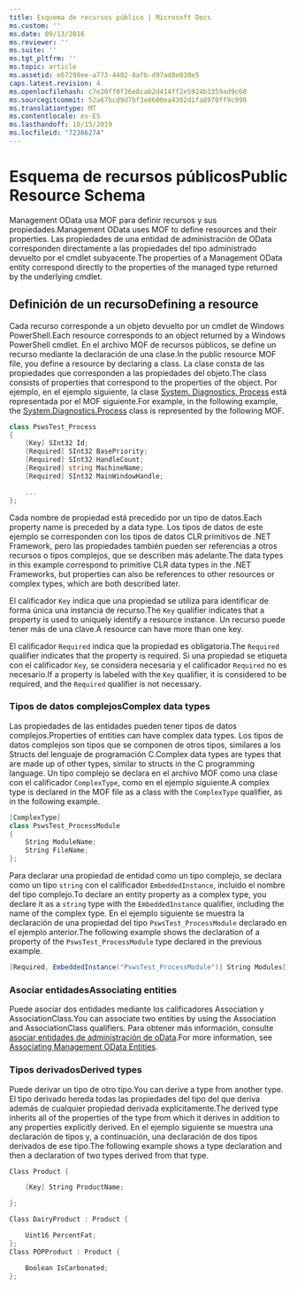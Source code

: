 ```yaml
---
title: Esquema de recursos público | Microsoft Docs
ms.custom: ''
ms.date: 09/13/2016
ms.reviewer: ''
ms.suite: ''
ms.tgt_pltfrm: ''
ms.topic: article
ms.assetid: e67298ee-a773-4402-8afb-d97ad0e030e5
caps.latest.revision: 4
ms.openlocfilehash: c7e20ff0f36e8cab2d414ff2e5924b3359ad9c60
ms.sourcegitcommit: 52a67bcd9d7bf3e8600ea4302d1fa8970ff9c998
ms.translationtype: MT
ms.contentlocale: es-ES
ms.lasthandoff: 10/15/2019
ms.locfileid: "72366274"
---
```

# <a name="public-resource-schema"></a><span data-ttu-id="0fbbd-102">Esquema de recursos públicos</span><span class="sxs-lookup"><span data-stu-id="0fbbd-102">Public Resource Schema</span></span>

<span data-ttu-id="0fbbd-103">Management OData usa MOF para definir recursos y sus propiedades.</span><span class="sxs-lookup"><span data-stu-id="0fbbd-103">Management OData uses MOF to define resources and their properties.</span></span> <span data-ttu-id="0fbbd-104">Las propiedades de una entidad de administración de OData corresponden directamente a las propiedades del tipo administrado devuelto por el cmdlet subyacente.</span><span class="sxs-lookup"><span data-stu-id="0fbbd-104">The properties of a Management OData entity correspond directly to the properties of the managed type returned by the underlying cmdlet.</span></span>

## <a name="defining-a-resource"></a><span data-ttu-id="0fbbd-105">Definición de un recurso</span><span class="sxs-lookup"><span data-stu-id="0fbbd-105">Defining a resource</span></span>

<span data-ttu-id="0fbbd-106">Cada recurso corresponde a un objeto devuelto por un cmdlet de Windows PowerShell.</span><span class="sxs-lookup"><span data-stu-id="0fbbd-106">Each resource corresponds to an object returned by a Windows PowerShell cmdlet.</span></span> <span data-ttu-id="0fbbd-107">En el archivo MOF de recursos públicos, se define un recurso mediante la declaración de una clase.</span><span class="sxs-lookup"><span data-stu-id="0fbbd-107">In the public resource MOF file, you define a resource by declaring a class.</span></span> <span data-ttu-id="0fbbd-108">La clase consta de las propiedades que corresponden a las propiedades del objeto.</span><span class="sxs-lookup"><span data-stu-id="0fbbd-108">The class consists of properties that correspond to the properties of the object.</span></span> <span data-ttu-id="0fbbd-109">Por ejemplo, en el ejemplo siguiente, la clase [System. Diagnostics. Process](/dotnet/api/System.Diagnostics.Process) está representada por el MOF siguiente.</span><span class="sxs-lookup"><span data-stu-id="0fbbd-109">For example, in the following example, the [System.Diagnostics.Process](/dotnet/api/System.Diagnostics.Process) class is represented by the following MOF.</span></span>

```csharp
class PswsTest_Process
{
    [Key] SInt32 Id;
    [Required] SInt32 BasePriority;
    [Required] SInt32 HandleCount;
    [Required] string MachineName;
    [Required] SInt32 MainWindowHandle;

    ...
};
```

<span data-ttu-id="0fbbd-110">Cada nombre de propiedad está precedido por un tipo de datos.</span><span class="sxs-lookup"><span data-stu-id="0fbbd-110">Each property name is preceded by a data type.</span></span> <span data-ttu-id="0fbbd-111">Los tipos de datos de este ejemplo se corresponden con los tipos de datos CLR primitivos de .NET Framework, pero las propiedades también pueden ser referencias a otros recursos o tipos complejos, que se describen más adelante.</span><span class="sxs-lookup"><span data-stu-id="0fbbd-111">The data types in this example correspond to primitive CLR data types in the .NET Frameworks, but properties can also be references to other resources or complex types, which are both described later.</span></span>

<span data-ttu-id="0fbbd-112">El calificador `Key` indica que una propiedad se utiliza para identificar de forma única una instancia de recurso.</span><span class="sxs-lookup"><span data-stu-id="0fbbd-112">The `Key` qualifier indicates that a property is used to uniquely identify a resource instance.</span></span> <span data-ttu-id="0fbbd-113">Un recurso puede tener más de una clave.</span><span class="sxs-lookup"><span data-stu-id="0fbbd-113">A resource can have more than one key.</span></span>

<span data-ttu-id="0fbbd-114">El calificador `Required` indica que la propiedad es obligatoria.</span><span class="sxs-lookup"><span data-stu-id="0fbbd-114">The `Required` qualifier indicates that the property is required.</span></span> <span data-ttu-id="0fbbd-115">Si una propiedad se etiqueta con el calificador `Key`, se considera necesaria y el calificador `Required` no es necesario.</span><span class="sxs-lookup"><span data-stu-id="0fbbd-115">If a property is labeled with the `Key` qualifier, it is considered to be required, and the `Required` qualifier is not necessary.</span></span>

### <a name="complex-data-types"></a><span data-ttu-id="0fbbd-116">Tipos de datos complejos</span><span class="sxs-lookup"><span data-stu-id="0fbbd-116">Complex data types</span></span>

<span data-ttu-id="0fbbd-117">Las propiedades de las entidades pueden tener tipos de datos complejos.</span><span class="sxs-lookup"><span data-stu-id="0fbbd-117">Properties of entities can have complex data types.</span></span> <span data-ttu-id="0fbbd-118">Los tipos de datos complejos son tipos que se componen de otros tipos, similares a los Structs del lenguaje de programación C.</span><span class="sxs-lookup"><span data-stu-id="0fbbd-118">Complex data types are types that are made up of other types, similar to structs in the C programming language.</span></span> <span data-ttu-id="0fbbd-119">Un tipo complejo se declara en el archivo MOF como una clase con el calificador `ComplexType`, como en el ejemplo siguiente.</span><span class="sxs-lookup"><span data-stu-id="0fbbd-119">A complex type is declared in the MOF file as a class with the `ComplexType` qualifier, as in the following example.</span></span>

```csharp
[ComplexType]
class PswsTest_ProcessModule
{
    String ModuleName;
    String FileName;
};
```

<span data-ttu-id="0fbbd-120">Para declarar una propiedad de entidad como un tipo complejo, se declara como un tipo `string` con el calificador `EmbeddedInstance`, incluido el nombre del tipo complejo.</span><span class="sxs-lookup"><span data-stu-id="0fbbd-120">To declare an entity property as a complex type, you declare it as a `string` type with the `EmbeddedInstance` qualifier, including the name of the complex type.</span></span> <span data-ttu-id="0fbbd-121">En el ejemplo siguiente se muestra la declaración de una propiedad del tipo `PswsTest_ProcessModule` declarado en el ejemplo anterior.</span><span class="sxs-lookup"><span data-stu-id="0fbbd-121">The following example shows the declaration of a property of the `PswsTest_ProcessModule` type declared in the previous example.</span></span>

```csharp
[Required, EmbeddedInstance("PswsTest_ProcessModule")] String Modules[];
```

### <a name="associating-entities"></a><span data-ttu-id="0fbbd-122">Asociar entidades</span><span class="sxs-lookup"><span data-stu-id="0fbbd-122">Associating entities</span></span>

<span data-ttu-id="0fbbd-123">Puede asociar dos entidades mediante los calificadores Association y AssociationClass.</span><span class="sxs-lookup"><span data-stu-id="0fbbd-123">You can associate two entities by using the Association and AssociationClass qualifiers.</span></span> <span data-ttu-id="0fbbd-124">Para obtener más información, consulte [asociar entidades de administración de oData](./associating-management-odata-entities.md).</span><span class="sxs-lookup"><span data-stu-id="0fbbd-124">For more information, see [Associating Management OData Entities](./associating-management-odata-entities.md).</span></span>

### <a name="derived-types"></a><span data-ttu-id="0fbbd-125">Tipos derivados</span><span class="sxs-lookup"><span data-stu-id="0fbbd-125">Derived types</span></span>

<span data-ttu-id="0fbbd-126">Puede derivar un tipo de otro tipo.</span><span class="sxs-lookup"><span data-stu-id="0fbbd-126">You can derive a type from another type.</span></span> <span data-ttu-id="0fbbd-127">El tipo derivado hereda todas las propiedades del tipo del que deriva además de cualquier propiedad derivada explícitamente.</span><span class="sxs-lookup"><span data-stu-id="0fbbd-127">The derived type inherits all of the properties of the type from which it derives in addition to any properties explicitly derived.</span></span> <span data-ttu-id="0fbbd-128">En el ejemplo siguiente se muestra una declaración de tipos y, a continuación, una declaración de dos tipos derivados de ese tipo.</span><span class="sxs-lookup"><span data-stu-id="0fbbd-128">The following example shows a type declaration and then a declaration of two types derived from that type.</span></span>

```csharp
Class Product {

    [Key] String ProductName;

};

Class DairyProduct : Product {

    Uint16 PercentFat;
};
Class POPProduct : Product {

    Boolean IsCarbonated;
};
```